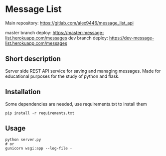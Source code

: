 # Message List
Main repository: https://gitlab.com/alex9446/message_list_api

master branch deploy: https://master-message-list.herokuapp.com/messages
dev branch deploy: https://dev-message-list.herokuapp.com/messages

## Short description
Server side REST API service for saving and managing messages.
Made for educational purposes for the study of python and flask.

## Installation
Some dependencies are needed, use requirements.txt to install them
```
pip install -r requirements.txt
```

## Usage
```
python server.py
# or
gunicorn wsgi:app --log-file -
```
